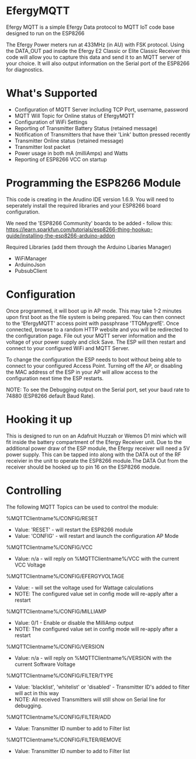 # EfergyMQTT
Efergy MQTT is a simple Efergy Data protocol to MQTT IoT code base designed to run on the ESP8266

The Efergy Power meters run at 433MHz (in AU) with FSK protocol. Using the DATA_OUT pad inside the Efergy E2 Classic or Elite Classic Receiver this code will allow you to capture this data and send it to an MQTT server of your choice. It will also output information on the Serial port of the ESP8266 for diagnostics.


# What's Supported
* Configuration of MQTT Server including TCP Port, username, password
* MQTT Will Topic for Online status of EfergyMQTT
* Configuration of WiFi Settings
* Reporting of Transmitter Battery Status (retained message)
* Notification of Transmitters that have their 'Link' button pressed recently
* Transmitter Online status (retained message)
* Transmitter lost packet
* Power usage in both mA (milliAmps) and Watts
* Reporting of ESP8266 VCC on startup


# Programming the ESP8266 Module
This code is creating in the Arudino IDE version 1.6.9. You will need to seperately install the required libraries and your ESP8266 board configuration.

We need the 'ESP8266 Community' boards to be added - follow this: https://learn.sparkfun.com/tutorials/esp8266-thing-hookup-guide/installing-the-esp8266-arduino-addon

Required Libraries (add them through the Arduino Libaries Manager)
* WiFiManager
* ArduinoJson
* PubsubClient


# Configuration
Once programmed, it will boot up in AP mode. This may take 1-2 minutes upon first boot as the file system is being prepared. You can then connect to the 'EfergyMQTT' access point with passphrase 'TTQMygrefE'. Once connected, browse to a random HTTP website and you will be redirected to the configuration page. File out your MQTT server information and the voltage of your power supply and click Save. The ESP will then restart and connect to your configured WiFi and MQTT Server.

To change the configuration the ESP needs to boot without being able to connect to your configured Access Point. Turning off the AP, or disabling the MAC address of the ESP in your AP will allow access to the configuration next time the ESP restarts.

NOTE: To see the Debugging output on the Serial port, set your baud rate to 74880 (ESP8266 default Baud Rate).


# Hooking it up
This is designed to run on an Adafruit Huzzah or Wemos D1 mini which will fit inside the battery compartment of the Efergy Receiver unit. Due to the additional power draw of the ESP module, the Efergy receiver will need a 5V power supply. This can be tapped into along with the DATA out of the RF receivier in the unit to operate the ESP8266 module.The DATA Out from the receiver should be hooked up to pin 16 on the ESP8266 module.

# Controlling
The following MQTT Topics can be used to control the module:

%MQTTClientname%/CONFIG/RESET
* Value: 'RESET' - will restart the ESP8266 module
* Value: 'CONFIG' - will restart and launch the configuration AP Mode

%MQTTClientname%/CONFIG/VCC
* Value: n/a - will reply on %MQTTClientname%/VCC with the current VCC Voltage

%MQTTClientname%/CONFIG/EFERGYVOLTAGE
* Value: <volts> - will set the voltage used for Wattage calculations
* NOTE: The configured value set in config mode will re-apply after a restart

%MQTTClientname%/CONFIG/MILLIAMP
* Value: 0/1 - Enable or disable the MilliAmp output
* NOTE: The configured value set in config mode will re-apply after a restart

%MQTTClientname%/CONFIG/VERSION
* Value: n/a - will reply on %MQTTClientname%/VERSION with the current Software Voltage

%MQTTClientname%/CONFIG/FILTER/TYPE
* Value: 'blacklist', 'whitelist' or 'disabled' - Transmitter ID's added to filter will act in this way
* NOTE: All received Transmitters will still show on Serial line for debugging.

%MQTTClientname%/CONFIG/FILTER/ADD
* Value: Transmitter ID number to add to Filter list

%MQTTClientname%/CONFIG/FILTER/REMOVE
* Value: Transmitter ID number to add to Filter list
